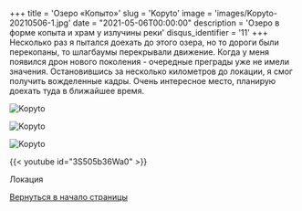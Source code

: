 +++
title = 'Озеро «Копыто»'
slug = 'Kopyto'
image = 'images/Kopyto-20210506-1.jpg'
date = "2021-05-06T00:00:00"
description = 'Озеро в форме копыта и храм у излучины реки'
disqus_identifier = '11'
+++
Несколько раз я пытался доехать до этого озера, но то дороги были перекопаны, то шлагбаумы перекрывали движение.
Когда у меня появился дрон нового поколения - очередные преграды уже не имели значения. Остановившись за несколько километров до локации, я смог получить вожделенные кадры.
Очень интересное место, планирую доехать туда в ближайшее время.

![Kopyto](/images/Kopyto-20210506-2.jpg)

![Kopyto](/images/Kopyto-20210506-3.jpg)

![Kopyto](/images/Kopyto-20210506-4.jpg)

{{< youtube id="3S505b36Wa0" >}}

Локация

<script type="text/javascript" charset="utf-8" async src="https://api-maps.yandex.ru/services/constructor/1.0/js/?um=constructor%3A37951e7d323c795a35d9a338d653eb006dc4149aad120546e4cffd2cf27a53b2&amp;width=500&amp;height=400&amp;lang=ru_RU&amp;scroll=true"></script>




<a href="#">Вернуться в начало страницы</a>
